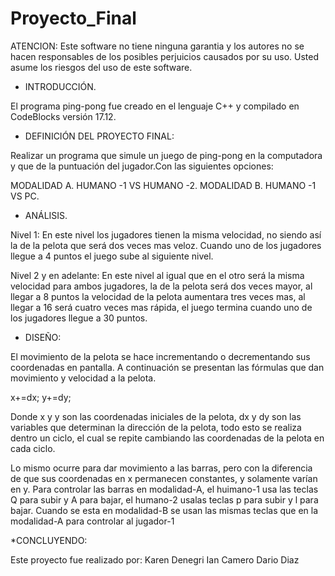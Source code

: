 # Proyecto_Final
ATENCION:
    Este software no tiene ninguna garantia y los autores no se hacen
    responsables de los posibles perjuicios causados por su uso.
    Usted asume los riesgos del uso de este software.
    
    
* INTRODUCCIÓN.

El programa ping-pong fue creado en el lenguaje C++ y compilado en CodeBlocks versión 17.12.    

* DEFINICIÓN DEL PROYECTO FINAL:

Realizar un programa que simule un juego de ping-pong en la computadora y que de la puntuación del jugador.Con las siguientes opciones:

   MODALIDAD A. HUMANO -1 VS HUMANO -2.
   MODALIDAD B. HUMANO -1 VS PC.
   
* ANÁLISIS.

Nivel 1: En este nivel los jugadores tienen la misma velocidad, no siendo así la de la pelota que será dos veces mas veloz. Cuando uno de los jugadores llegue a 4 puntos el juego sube al siguiente nivel.

Nivel 2 y en adelante: En este nivel al igual que en el otro será la misma velocidad para ambos jugadores, la de la pelota será dos veces mayor, al llegar a 8 puntos la velocidad de la pelota aumentara tres veces mas, al llegar a 16 será cuatro veces mas rápida, el juego termina cuando uno de los jugadores llegue a 30 puntos.

* DISEÑO:

El movimiento de la pelota se hace incrementando o decrementando sus coordenadas en pantalla. 
A continuación se presentan las fórmulas que dan movimiento y velocidad a la pelota.

x+=dx;
y+=dy;

Donde x y y son las coordenadas iniciales de la pelota, dx y dy son las variables que determinan la dirección de la pelota, todo esto se realiza dentro un ciclo, el cual se repite cambiando las coordenadas de la pelota en cada ciclo.

Lo mismo ocurre para dar movimiento a las barras, pero con la diferencia de que sus coordenadas en x 
permanecen constantes, y solamente varían en y. Para controlar las barras en modalidad-A, el huimano-1
usa las teclas Q para subir y A para bajar, el humano-2 usalas teclas p para subir y l para bajar. Cuando se 
esta en modalidad-B se usan las mismas teclas que en la modalidad-A para controlar al jugador-1


*CONCLUYENDO:

Este proyecto fue realizado por:
Karen Denegri
Ian Camero 
Dario Diaz 
